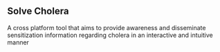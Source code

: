 ## Solve Cholera

A cross platform tool that aims to provide awareness and disseminate sensitization information regarding cholera in an interactive and intuitive manner